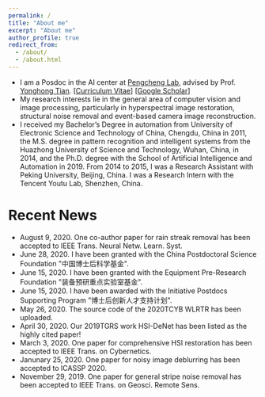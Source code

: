 ```yaml
---
permalink: /
title: "About me"
excerpt: "About me"
author_profile: true
redirect_from: 
  - /about/
  - /about.html
---
```


* I am a Posdoc in the AI center at [Pengcheng Lab](http://www.pcl.ac.cn/), advised by Prof. [Yonghong Tian](https://www.pkuml.org/staff/yhtian.html). [[Curriculum Vitae](https://github.com/owuchangyuo/owuchangyuo.github.io/blob/master/files/YiChang-CV.pdf)] [[Google Scholar](https://scholar.google.com.hk/citations?user=I1nZ67YAAAAJ&hl=en)]
* My research interests lie in the general area of computer vision and image processing, particularly in hyperspectral image restoration, structural noise removal and event-based camera image reconstruction.
* I received my Bachelor’s Degree in automation from University of Electronic Science and Technology of China, Chengdu, China in 2011,  the M.S. degree in pattern recognition and intelligent systems from the Huazhong University of Science and Technology, Wuhan, China, in 2014, and the Ph.D. degree with the School of Artificial Intelligence and Automation in 2019. From 2014 to 2015, I was a Research Assistant with Peking University, Beijing, China. I was a Research Intern with the Tencent Youtu Lab, Shenzhen, China.

# Recent News

* August 9, 2020. One co-author paper for rain streak removal has been accepted to IEEE Trans. Neural Netw. Learn. Syst.
* June 28, 2020. I have been granted with the China Postdoctoral Science Foundation "中国博士后科学基金".
* June 15, 2020. I have been granted with the Equipment Pre-Research Foundation "装备预研重点实验室基金".
* June 15, 2020. I have been awarded with the Initiative Postdocs Supporting Program "博士后创新人才支持计划".
* May 26, 2020. The source code of the 2020TCYB WLRTR has been uploaded.
* April 30, 2020. Our 2019TGRS work HSI-DeNet has been listed as the highly cited paper!
* March 3, 2020. One paper for comprehensive HSI restoration has been accepted to IEEE Trans. on Cybernetics.
* Janunary 25, 2020. One paper for noisy image deblurring has been accepted to ICASSP 2020.
* November 29, 2019. One paper for general stripe noise removal has been accepted to IEEE Trans. on Geosci. Remote Sens.
